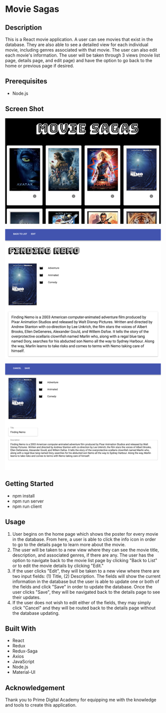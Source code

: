 # Movie Sagas

## Description

This is a React movie application. A user can see movies that exist in the database. They are also able to see a detailed view for each individual movie, including genres associated with that movie. The user can also edit each movie's information. The user will be taken through 3 views (movie list page, details page, and edit page) and have the option to go back to the home or previous page if desired.

## Prerequisites
- Node.js

## Screen Shot
![home](./images/home.png)

![details](./images/details.png)

![edit](./images/edit.png)

## Getting Started
- npm install
- npm run server
- npm run client

## Usage
1. User begins on the home page which shows the poster for every movie in the database. From here, a user is able to click the info icon in order to go to the details page to learn more about the movie.
2. The user will be taken to a new view where they can see the movie title, description, and associated genres, if there are any. The user has the option to navigate back to the movie list page by clicking "Back to List" or to edit the movie details by clicking "Edit."
3. If the user clicks "Edit", they will be taken to a new view where there are two input fields: (1) Title, (2) Description. The fields will show the current information in the database but the user is able to update one or both of the fields and click "Save" in order to update the database. Once the user clicks "Save", they will be navigated back to the details page to see their updates.
4. If the user does not wish to edit either of the fields, they may simply click "Cancel" and they will be routed back to the details page without the database updating.

## Built With
- React
- Redux
- Redux-Saga
- Axios
- JavaScript
- Node.js
- Material-UI

## Acknowledgement
Thank you to Prime Digital Academy for equipping me with the knowledge and tools to create this application.
